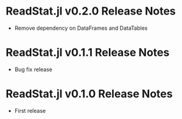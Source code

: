 # ReadStat.jl v0.2.0 Release Notes
* Remove dependency on DataFrames and DataTables

# ReadStat.jl v0.1.1 Release Notes
* Bug fix release

# ReadStat.jl v0.1.0 Release Notes
* First release